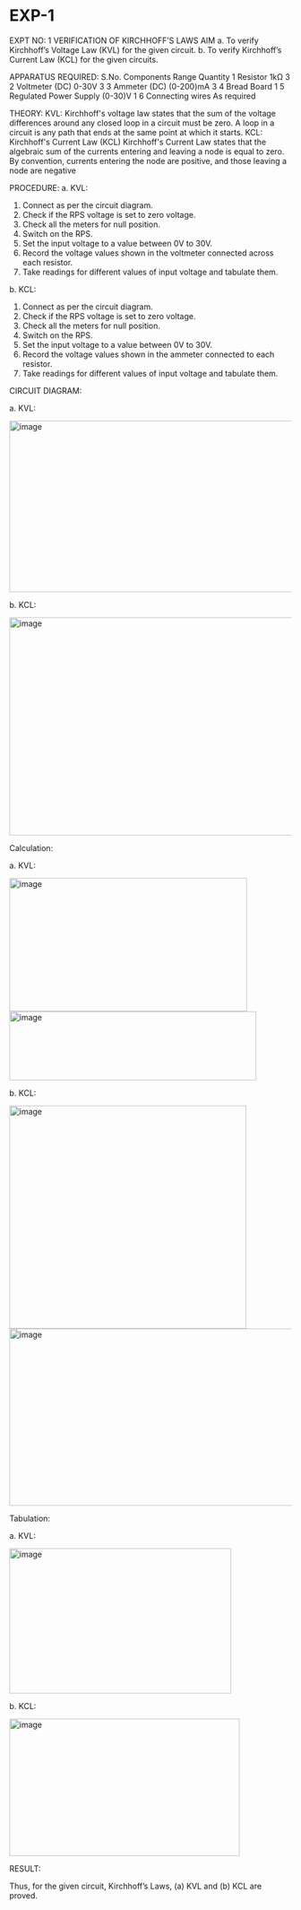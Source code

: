 # EXP-1
EXPT NO: 1	VERIFICATION OF KIRCHHOFF’S LAWS
AIM
a.   To verify Kirchhoff’s Voltage Law (KVL) for the given circuit. 
b.   To verify Kirchhoff’s Current Law (KCL) for the given circuits.

APPARATUS REQUIRED:
S.No.	Components	Range	Quantity
1	Resistor	1kΩ	3
2	Voltmeter (DC)	0-30V	3
3	Ammeter (DC)	(0-200)mA	3
4	Bread Board		1
5	Regulated Power Supply	(0-30)V	1
6	Connecting wires		As required

THEORY:
KVL: Kirchhoff's voltage law states that the sum of the voltage differences around any closed loop in a circuit must be zero. A loop in a circuit is any path that ends at the same point at which it starts.
KCL:
Kirchhoff's Current Law (KCL) Kirchhoff's Current Law states that the algebraic sum of the currents entering and leaving a node is equal to zero. By convention, currents entering the node are positive, and those leaving a node are negative


PROCEDURE:
a.   KVL:
1.   Connect as per the circuit diagram.
2.   Check if the RPS voltage is set to zero voltage.
3.   Check all the meters for null position.
4.   Switch on the RPS.
5.   Set the input voltage to a value between 0V to 30V.
6.   Record the voltage values shown in the voltmeter connected across each resistor.
7.   Take readings for different values of input voltage and tabulate them.


b.  KCL:
1.   Connect as per the circuit diagram.
2.   Check if the RPS voltage is set to zero voltage.
3.   Check all the meters for null position.
4.   Switch on the RPS.
5.   Set the input voltage to a value between 0V to 30V.
6.   Record the voltage values shown in the ammeter connected to each resistor.
7.   Take readings for different values of input voltage and tabulate them. 

CIRCUIT DIAGRAM:

a.   KVL:
 
<img width="697" height="306" alt="image" src="https://github.com/user-attachments/assets/1fca4e10-a478-478e-8285-1a14344c61b1" />

b.  KCL:
 
<img width="691" height="389" alt="image" src="https://github.com/user-attachments/assets/ba75ebf5-2694-4c64-8bce-a61d390e9a44" />

Calculation:

a.   KVL:
 
<img width="424" height="238" alt="image" src="https://github.com/user-attachments/assets/da8643a6-bbf9-4afa-8f7e-ba1131a9b457" />

<img width="441" height="123" alt="image" src="https://github.com/user-attachments/assets/02086598-fe50-4c75-8608-fcd7d45706e0" />

b.  KCL:

<img width="423" height="398" alt="image" src="https://github.com/user-attachments/assets/0ef22ddb-70da-467b-b247-0d6a971f94f2" />

<img width="572" height="316" alt="image" src="https://github.com/user-attachments/assets/e4272043-2b02-4b1b-8c57-c3fe7c87a0af" />

Tabulation:

a.   KVL:
 
<img width="396" height="259" alt="image" src="https://github.com/user-attachments/assets/c27484b5-6e3c-4560-9bc5-50562e719686" />

b.  KCL:

<img width="411" height="245" alt="image" src="https://github.com/user-attachments/assets/e5297515-f51c-4226-8c42-aaba0783ed59" />

RESULT:

Thus, for the given circuit, Kirchhoff’s Laws, (a) KVL and (b) KCL are proved.
